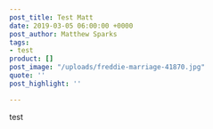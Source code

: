 ```yaml
---
post_title: Test Matt
date: 2019-03-05 06:00:00 +0000
post_author: Matthew Sparks
tags:
- test
product: []
post_image: "/uploads/freddie-marriage-41870.jpg"
quote: ''
post_highlight: ''

---
```

test